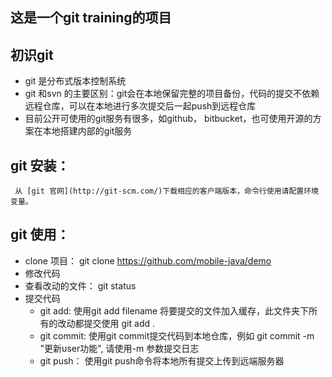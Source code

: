 这是一个git training的项目
------------------------------------
## 初识git
  * git 是分布式版本控制系统
  * git 和svn 的主要区别：git会在本地保留完整的项目备份，代码的提交不依赖远程仓库，可以在本地进行多次提交后一起push到远程仓库
  * 目前公开可使用的git服务有很多，如github， bitbucket，也可使用开源的方案在本地搭建内部的git服务
## git 安装：
     从 [git 官网](http://git-scm.com/)下载相应的客户端版本，命令行使用请配置环境变量。
## git 使用：
  * clone 项目： git clone https://github.com/mobile-java/demo
  * 修改代码
  * 查看改动的文件： git status
  * 提交代码
      * git add: 使用git add filename 将要提交的文件加入缓存，此文件夹下所有的改动都提交使用 git add . 
      * git commit: 使用git commit提交代码到本地仓库，例如 git commit -m "更新user功能", 请使用-m 参数提交日志
      * git push： 使用git push命令将本地所有提交上传到远端服务器
